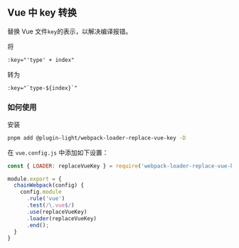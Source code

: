 ## Vue 中 key 转换


替换 Vue 文件`key`的表示，以解决编译报错。

将

```html
:key="'type' + index"
```

转为

```html
:key="`type-${index}`"
```



### 如何使用

安装

```bash
pnpm add @plugin-light/webpack-loader-replace-vue-key -D
```

在 `vue.config.js` 中添加如下设置：

```js
const { LOADER: replaceVueKey } = require('webpack-loader-replace-vue-key')';

module.export = {
  chainWebpack(config) {
    config.module
      .rule('vue')
      .test(/\.vue$/)
      .use(replaceVueKey)
      .loader(replaceVueKey)
      .end();
  }
}
```
